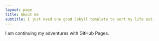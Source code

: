 ```yaml
---
layout: page
title: About me
subtitle: I just need one good Jekyll template to sort my life out. 
---
```


I am continuing my adventures with GitHub Pages. 